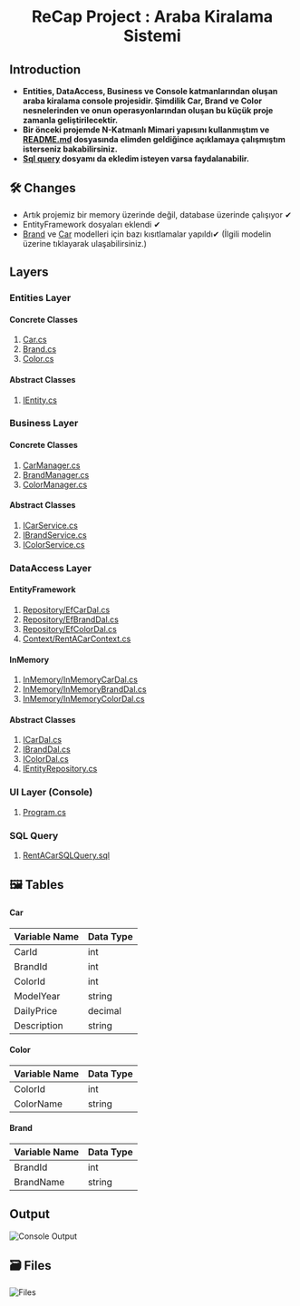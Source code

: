 <h1 align="center">ReCap Project : Araba Kiralama Sistemi</h1> 


## Introduction
- **Entities, DataAccess, Business ve Console katmanlarından oluşan araba kiralama console projesidir. Şimdilik Car, Brand ve Color nesnelerinden ve onun operasyonlarından oluşan bu küçük proje zamanla geliştirilecektir.**
- **Bir önceki projemde N-Katmanlı Mimari yapısını kullanmıştım ve [README.md](https://github.com/gulceselim/ReCapDemo/blob/master/README.md) dosyasında elimden geldiğince açıklamaya çalışmıştım isterseniz bakabilirsiniz.**
- **[Sql query](https://github.com/gulceselim/re-cap-project-with-csharp/blob/main/RentACarSQLQuery.sql) dosyamı da ekledim isteyen varsa faydalanabilir.**

## 🛠 Changes
- Artık projemiz bir memory üzerinde değil, database üzerinde çalışıyor ✔
- EntityFramework dosyaları eklendi ✔
- [Brand](https://github.com/gulceselim/re-cap-project-with-csharp/blob/main/Business/Concrete/BrandManager.cs) ve [Car](https://github.com/gulceselim/re-cap-project-with-csharp/blob/main/Business/Concrete/CarManager.cs) modelleri için bazı kısıtlamalar yapıldı✔ (İlgili modelin üzerine tıklayarak ulaşabilirsiniz.)

##  Layers
### Entities Layer
#### Concrete Classes
1. [Car.cs](https://github.com/gulceselim/re-cap-project-with-csharp/blob/main/Entities/Concrete/Car.cs)
2. [Brand.cs](https://github.com/gulceselim/re-cap-project-with-csharp/blob/main/Entities/Concrete/Brand.cs)
3. [Color.cs](https://github.com/gulceselim/re-cap-project-with-csharp/blob/main/Entities/Concrete/Color.cs)

#### Abstract Classes
1. [IEntity.cs](https://github.com/gulceselim/re-cap-project-with-csharp/tree/main/Entities/Abstract)

### Business Layer
#### Concrete Classes
1. [CarManager.cs](https://github.com/gulceselim/re-cap-project-with-csharp/blob/main/Business/Concrete/CarManager.cs)
2. [BrandManager.cs](https://github.com/gulceselim/re-cap-project-with-csharp/blob/main/Business/Concrete/BrandManager.cs)
3. [ColorManager.cs](https://github.com/gulceselim/re-cap-project-with-csharp/blob/main/Business/Concrete/ColorManager.cs)
  
#### Abstract Classes
1. [ICarService.cs](https://github.com/gulceselim/re-cap-project-with-csharp/blob/main/Business/Abstract/ICarService.cs)
2. [IBrandService.cs](https://github.com/gulceselim/re-cap-project-with-csharp/blob/main/Business/Abstract/IBrandService.cs)
3. [IColorService.cs](https://github.com/gulceselim/re-cap-project-with-csharp/blob/main/Business/Abstract/IColorService.cs)

### DataAccess Layer
#### EntityFramework
1. [Repository/EfCarDal.cs](https://github.com/gulceselim/re-cap-project-with-csharp/blob/main/DataAccess/Concrete/EntityFramework/Repository/EfCarDal.cs)
2. [Repository/EfBrandDal.cs](https://github.com/gulceselim/re-cap-project-with-csharp/blob/main/DataAccess/Concrete/EntityFramework/Repository/EfBrandDal.cs)
3. [Repository/EfColorDal.cs](https://github.com/gulceselim/re-cap-project-with-csharp/blob/main/DataAccess/Concrete/EntityFramework/Repository/EfColorDal.cs)
4. [Context/RentACarContext.cs](https://github.com/gulceselim/re-cap-project-with-csharp/blob/main/DataAccess/Concrete/EntityFramework/Context/RentACarContext.cs)

#### InMemory
1. [InMemory/InMemoryCarDal.cs](https://github.com/gulceselim/re-cap-project-with-csharp/blob/main/DataAccess/Concrete/InMemory/InMemoryCarDal.cs)
2. [InMemory/InMemoryBrandDal.cs](https://github.com/gulceselim/re-cap-project-with-csharp/blob/main/DataAccess/Concrete/InMemory/InMemoryBrandDal.cs)
3. [InMemory/InMemoryColorDal.cs](https://github.com/gulceselim/re-cap-project-with-csharp/blob/main/DataAccess/Concrete/InMemory/InMemoryColorDal.cs)


#### Abstract Classes
1. [ICarDal.cs](https://github.com/gulceselim/re-cap-project-with-csharp/blob/main/DataAccess/Abstract/ICarDal.cs)
2. [IBrandDal.cs](https://github.com/gulceselim/re-cap-project-with-csharp/blob/main/DataAccess/Abstract/IBrandDal.cs)
3. [IColorDal.cs](https://github.com/gulceselim/re-cap-project-with-csharp/blob/main/DataAccess/Abstract/IColorDal.cs)
4. [IEntityRepository.cs](https://github.com/gulceselim/re-cap-project-with-csharp/blob/main/DataAccess/Abstract/IEntityRepository.cs)

### UI Layer (Console)
1. [Program.cs](https://github.com/gulceselim/re-cap-project-with-csharp/blob/main/ConsoleUI/Program.cs)

### SQL Query
1. [RentACarSQLQuery.sql](https://github.com/gulceselim/re-cap-project-with-csharp/blob/main/RentACarSQLQuery.sql)

## 🖼 Tables
#### Car
Variable Name | Data Type
------------ | -------------
CarId | int
BrandId | int
ColorId | int
ModelYear | string
DailyPrice | decimal
Description | string

#### Color
Variable Name | Data Type
------------ | -------------
ColorId | int
ColorName | string

#### Brand
Variable Name | Data Type
------------ | -------------
BrandId | int
BrandName | string

## Output
![Console Output](https://user-images.githubusercontent.com/43720773/106929084-fca3aa00-6724-11eb-877c-8f66c0a7f6d9.jpg)

## 🗃 Files
![Files](https://user-images.githubusercontent.com/43720773/106918756-8bf79000-671a-11eb-9b60-4e20d46ed1d8.jpg)
